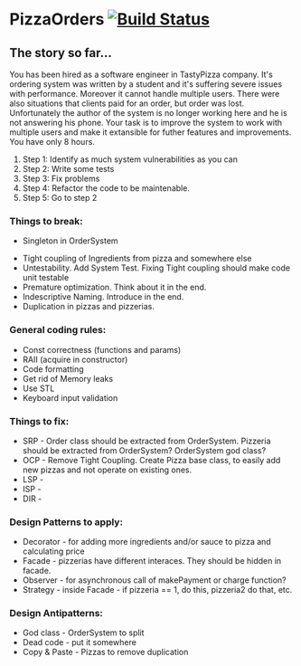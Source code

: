 # PizzaOrders [![Build Status](https://www.travis-ci.org/LordLukin/PizzaOrders.svg?branch=master)](https://www.travis-ci.org/LordLukin/PizzaOrders)

## The story so far...
You has been hired as a software engineer in TastyPizza company. It's ordering system was written by a student
and it's suffering severe issues with performance. Moreover it cannot handle multiple users.
There were also situations that clients paid for an order, but order was lost.
Unfortunately the author of the system is no longer working here and he is not answering his phone.
Your task is to improve the system to work with multiple users and make it extansible for futher
features and improvements. You have only 8 hours.

1. Step 1: Identify as much system vulnerabilities as you can
2. Step 2: Write some tests
3. Step 3: Fix problems
4. Step 4: Refactor the code to be maintenable.
5. Step 5: Go to step 2

### Things to break:
+ Singleton in OrderSystem
* Tight coupling of Ingredients from pizza and somewhere else
* Untestability. Add System Test. Fixing Tight coupling should make code unit testable
* Premature optimization. Think about it in the end.
* Indescriptive Naming. Introduce in the end.
* Duplication in pizzas and pizzerias.

### General coding rules:
* Const correctness (functions and params)
* RAII (acquire in constructor)
* Code formatting
* Get rid of Memory leaks
* Use STL
* Keyboard input validation

### Things to fix:
* SRP - Order class should be extracted from OrderSystem. Pizzeria should be extracted from OrderSystem? OrderSystem god class?
* OCP - Remove Tight Coupling. Create Pizza base class, to easily add new pizzas and not operate on existing ones.
* LSP - 
* ISP - 
* DIR - 

### Design Patterns to apply:
* Decorator - for adding more ingredients and/or sauce to pizza and calculating price
* Facade - pizzerias have different interaces. They should be hidden in facade.
* Observer - for asynchronous call of makePayment or charge function?
* Strategy - inside Facade - if pizzeria == 1, do this, pizzeria2 do that, etc.

### Design Antipatterns:
* God class - OrderSystem to split
* Dead code - put it somewhere
* Copy & Paste - Pizzas to remove duplication
